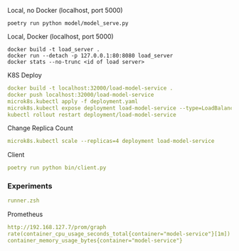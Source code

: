 




Local, no Docker (localhost, port 5000)

```
poetry run python model/model_serve.py
```

Local, Docker (localhost, port 5000)

```
docker build -t load_server .
docker run --detach -p 127.0.0.1:80:8080 load_server
docker stats --no-trunc <id of load server> 
```

K8S Deploy

```yaml
docker build -t localhost:32000/load-model-service .
docker push localhost:32000/load-model-service
microk8s.kubectl apply -f deployment.yaml
microk8s.kubectl expose deployment load-model-service --type=LoadBalancer --port=8080
kubectl rollout restart deployment/load-model-service
```

Change Replica Count
```yaml
microk8s.kubectl scale --replicas=4 deployment load-model-service 
```

Client

```yaml
poetry run python bin/client.py
```

### Experiments

```yaml
runner.zsh
```

Prometheus

```yaml
http://192.168.127.7/prom/graph
rate(container_cpu_usage_seconds_total{container="model-service"}[1m])
container_memory_usage_bytes{container="model-service"}

```